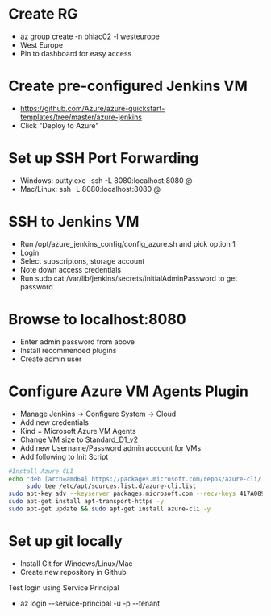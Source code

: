 # Create RG
* az group create -n bhiac02 -l westeurope
* West Europe
* Pin to dashboard for easy access

# Create pre-configured Jenkins VM
* https://github.com/Azure/azure-quickstart-templates/tree/master/azure-jenkins
* Click "Deploy to Azure"

# Set up SSH Port Forwarding
* Windows: putty.exe -ssh -L 8080:localhost:8080 <User name>@<Public DNS name of instance you just created>
* Mac/Linux: ssh -L 8080:localhost:8080 <User name>@<Public DNS name of instance you just created>

# SSH to Jenkins VM
* Run /opt/azure_jenkins_config/config_azure.sh and pick option 1
* Login
* Select subscriptons, storage account
* Note down access credentials
* Run sudo cat /var/lib/jenkins/secrets/initialAdminPassword to get password

# Browse to localhost:8080
* Enter admin password from above
* Install recommended plugins
* Create admin user

# Configure Azure VM Agents Plugin
* Manage Jenkins -> Configure System -> Cloud
* Add new credentials
* Kind = Microsoft Azure VM Agents
* Change VM size to Standard_D1_v2
* Add new Username/Password admin account for VMs
* Add following to Init Script

```bash
#Install Azure CLI
echo "deb [arch=amd64] https://packages.microsoft.com/repos/azure-cli/ wheezy main" | \
     sudo tee /etc/apt/sources.list.d/azure-cli.list
sudo apt-key adv --keyserver packages.microsoft.com --recv-keys 417A0893
sudo apt-get install apt-transport-https -y
sudo apt-get update && sudo apt-get install azure-cli -y
```

# Set up git locally
* Install Git for Windows/Linux/Mac
* Create new repository in Github

Test login using Service Principal
* az login --service-principal -u <Client-ID> -p <Client-secret> --tenant <Tenant-ID>